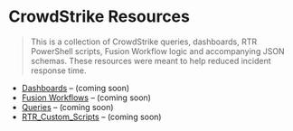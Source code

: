 # CrowdStrike Resources

<blockquote> This is a collection of CrowdStrike queries, dashboards, RTR PowerShell scripts, Fusion Workflow logic and accompanying JSON schemas. These resources were meant to help reduced incident response time. </blockquote>

- [Dashboards](https://github.com/marthajsosa/marthajsosa/tree/main/CrowdStrike/Dashboards) – (coming soon)
- [Fusion Workflows](https://github.com/marthajsosa/marthajsosa/tree/main/CrowdStrike/Fusion%20Workflows) – (coming soon)
- [Queries](https://github.com/marthajsosa/marthajsosa/tree/main/CrowdStrike/Queries) – (coming soon) 
- [RTR_Custom_Scripts](https://github.com/marthajsosa/marthajsosa/tree/main/CrowdStrike/RTR%20Custom%20Scripts) – (coming soon) 
